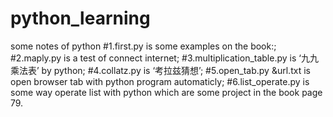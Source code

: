 # python_learning
some notes of python
#1.first.py is some examples on the book:<AUTOMATE THE BORING STUFF WITH PYTHON>;
#2.maply.py is a test of connect internet;
#3.multiplication_table.py is ‘九九乘法表’ by python;
#4.collatz.py is ‘考拉兹猜想’;
#5.open_tab.py &url.txt is open browser tab with python program automaticly;
#6.list_operate.py is some way operate list with python which are some project in the book page 79.

  
